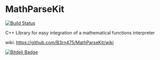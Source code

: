 MathParseKit
========

[![Build Status](https://travis-ci.org/B3rn475/MathParseKit.png)](https://travis-ci.org/B3rn475/MathParseKit)

C++ Library for easy integration of a mathematical functions interpreter

wiki:
https://github.com/B3rn475/MathParseKit/wiki


[![Bitdeli Badge](https://d2weczhvl823v0.cloudfront.net/B3rn475/mathparsekit/trend.png)](https://bitdeli.com/free "Bitdeli Badge")

